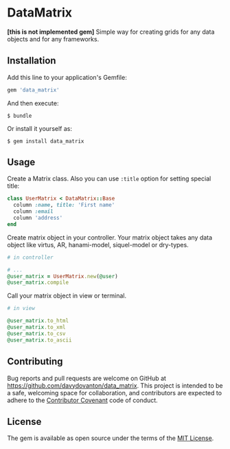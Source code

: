 # DataMatrix
**[this is not implemented gem]**
Simple way for creating grids for any data objects and for any frameworks.

## Installation
Add this line to your application's Gemfile:

```ruby
gem 'data_matrix'
```

And then execute:

    $ bundle

Or install it yourself as:

    $ gem install data_matrix

## Usage
Create a Matrix class. Also you can use `:title` option for setting special title:
``` ruby
class UserMatrix < DataMatrix::Base
  column :name, title: 'First name'
  column :email
  column 'address'
end
```

Create matrix object in your controller. Your matrix object takes any data object like virtus, AR, hanami-model, siquel-model or dry-types.
```ruby
# in controller

# ...
@user_matrix = UserMatrix.new(@user)
@user_matrix.compile
```

Call your matrix object in view or terminal.
```ruby
# in view

@user_matrix.to_html
@user_matrix.to_xml
@user_matrix.to_csv
@user_matrix.to_ascii
```

## Contributing
Bug reports and pull requests are welcome on GitHub at https://github.com/davydovanton/data_matrix. This project is intended to be a safe, welcoming space for collaboration, and contributors are expected to adhere to the [Contributor Covenant](http://contributor-covenant.org) code of conduct.

## License
The gem is available as open source under the terms of the [MIT License](http://opensource.org/licenses/MIT).
